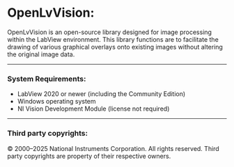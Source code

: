 # OpenLvVision:

OpenLvVision is an open-source library designed for image processing within the LabView environment. 
This library functions are to facilitate the drawing of various graphical overlays onto existing images without altering the original image data.

***

### System Requirements:
   *  LabView 2020 or newer (including the Community Edition)
   *  Windows operating system
   *  NI Vision Development Module (license not required)

***

### Third party copyrights:
© 2000–2025 National Instruments Corporation. All rights reserved.
Third party copyrights are property of their respective owners.

